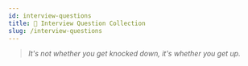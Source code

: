 ```yaml
---
id: interview-questions
title: 📄 Interview Question Collection
slug: /interview-questions
---
```


> _It's not whether you get knocked down, it's whether you get up._
